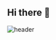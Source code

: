 ## Hi there 👋
![header](https://capsule-render.vercel.app/api?type=waving&customColorList=0,2,2,2,2,3&height=300&section=header&text=Welcome%20to%20Seozzy's%20Github&fontSize=80)



<!--
**rlatjdus0827/rlatjdus0827** is a ✨ _special_ ✨ repository because its `README.md` (this file) appears on your GitHub profile.

Here are some ideas to get you started:

- 🔭 I’m currently working on ...
- 🌱 I’m currently learning ...
- 👯 I’m looking to collaborate on ...
- 🤔 I’m looking for help with ...
- 💬 Ask me about ...
- 📫 How to reach me: ...
- 😄 Pronouns: ...
- ⚡ Fun fact: ...
-->
